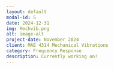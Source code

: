 ```yaml
---
layout: default
modal-id: 5
date: 2024-12-31
img: Mechvib.png
alt: image-alt
project-date: November 2024
client: MAE 4314 Mechanical Vibrations
category: Frequency Response
description: Currently working on!
---
```

